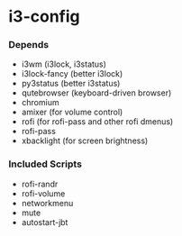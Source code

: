 # i3-config

### Depends
  - i3wm (i3lock, i3status)
  - i3lock-fancy (better i3lock)
  - py3status (better i3status)
  - qutebrowser (keyboard-driven browser)
  - chromium
  - amixer (for volume control)
  - rofi (for rofi-pass and other rofi dmenus)
  - rofi-pass
  - xbacklight (for screen brightness)

### Included Scripts
  - rofi-randr
  - rofi-volume
  - networkmenu
  - mute
  - autostart-jbt
 
